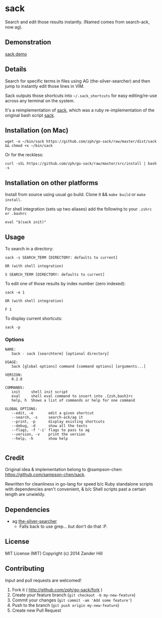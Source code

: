 # sack

Search and edit those results instantly. (Named comes from search-ack, now ag).

## Demonstration

  [sack demo](http://showterm.io/8f3421bae1d48c2109e1d#fast)

## Details

Search for specific terms in files using AG (the-silver-searcher) and then jump to instantly edit those lines in VIM.

Sack outputs those shortcuts into `~/.sack_shortcuts` for easy editing/re-use across any terminal on the system.

It's a reimplementation of [sack](https://github.com/zph/sack), which was a ruby re-implementation of the original bash script [sack](https://github.com/sampson-chen/sack).

## Installation (on Mac)

`wget -o ~/bin/sack https://github.com/zph/go-sack/raw/master/dist/sack && chmod +x ~/bin/sack`

Or for the reckless:

```
curl -sSL https://github.com/zph/go-sack/raw/master/src/install | bash -s
```

## Installation on other platforms

Install from source using usual go build. Clone it && `make build` or `make install`.

For shell integration (sets up two aliases) add the following to your `.zshrc or .bashrc`

```
eval "$(sack init)"
```

## Usage

To search in a directory:

    sack -s SEARCH_TERM [DIRECTORY: defaults to current]

    OR (with shell integration)

    S SEARCH_TERM [DIRECTORY: defaults to current]

To edit one of those results by index number (zero indexed):

    sack -e 1

    OR (with shell integration)

    F 1

To display current shortcuts:

    sack -p

### Options

```
NAME:
   Sack - sack [searchterm] [optional directory]

USAGE:
   Sack [global options] command [command options] [arguments...]

VERSION:
   0.2.8

COMMANDS:
   init		shell init script
   eval		shell eval command to insert into .{zsh,bash}rc
   help, h	Shows a list of commands or help for one command
   
GLOBAL OPTIONS:
   --edit, -e		edit a given shortcut
   --search, -s		search-ack/ag it
   --print, -p		display existing shortcuts
   --debug, -d		show all the texts
   --flags, -f '-i'	flags to pass to ag
   --version, -v	print the version
   --help, -h		show help
   

```

## Credit

  Original idea & implementation belong to @sampson-chen:
  https://github.com/sampson-chen/sack.

  Rewritten for cleanliness in go-lang for speed b/c Ruby standalone scripts with dependencies aren't convenient, & b/c Shell scripts past a certain length are unwieldy.

## Dependencies

  - ag [the-silver-searcher](https://github.com/ggreer/the_silver_searcher)
    - Falls back to use grep... but don't do that :P.

## License

MIT License (MIT)
Copyright (c) 2014 Zander Hill

## Contributing

  Input and pull requests are welcomed!

1. Fork it ( http://github.com/zph/go-sack/fork )
2. Create your feature branch (`git checkout -b my-new-feature`)
3. Commit your changes (`git commit -am 'Add some feature'`)
4. Push to the branch (`git push origin my-new-feature`)
5. Create new Pull Request
